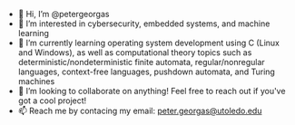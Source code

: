- 👋 Hi, I’m @petergeorgas
- 👀 I’m interested in cybersecurity, embedded systems, and machine learning
- 🌱 I’m currently learning operating system development using C (Linux and Windows), as well as computational theory topics such as deterministic/nondeterministic finite automata, regular/nonregular languages, context-free languages, pushdown automata, and Turing machines
- 💞️ I’m looking to collaborate on anything! Feel free to reach out if you've got a cool project!
- 📫 Reach me by contacing my email: peter.georgas@utoledo.edu

<!---
petergeorgas/petergeorgas is a ✨ special ✨ repository because its `README.md` (this file) appears on your GitHub profile.
You can click the Preview link to take a look at your changes.
--->
